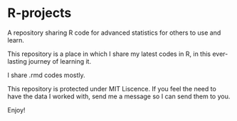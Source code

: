 # R-projects
A repository sharing R code for advanced statistics for others to use and learn.
   
This repository is a place in which I share my latest codes in R, in this ever-lasting journey of learning it. 

I share .rmd codes mostly.   

This repository is protected under MIT Liscence. If you feel the need to have the data I worked with, send me a message so I can send them to you.    

Enjoy!
